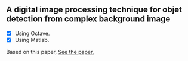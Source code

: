 ## A digital image processing technique for objet detection from complex background image 
- [x] Using Octave.
- [x] Using Matlab.

Based on this paper, [See the paper.](https://www.sciencedirect.com/science/article/pii/S1877705812025684)
